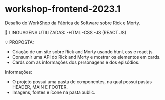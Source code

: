 # workshop-frontend-2023.1

Desafio do WorkShop da Fábrica de Software sobre Rick e Morty.

🔨 LINGUAGENS UTILIZADAS:
-HTML
-CSS
-JS (REACT JS)

💡 PROPOSTA:
- Criação de um site sobre Rick and Morty usando html, css e react js. 
- Consumir uma API do Rick and Morty e mostrar os elementos em cards.
- Cards com as informações dos personagens e dos episódios.

Informações:
- O projeto possui uma pasta de componentes, na qual possui pastas HEADER, MAIN E FOOTER.
- Imagens, fontes e ícone na pasta public.
